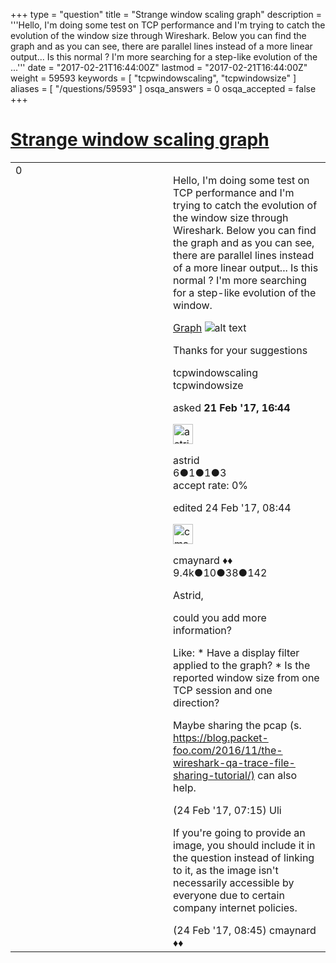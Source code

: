 +++
type = "question"
title = "Strange window scaling graph"
description = '''Hello, I&#x27;m doing some test on TCP performance and I&#x27;m trying to catch the evolution of the window size through Wireshark. Below you can find the graph and as you can see, there are parallel lines instead of a more linear output... Is this normal ? I&#x27;m more searching for a step-like evolution of the ...'''
date = "2017-02-21T16:44:00Z"
lastmod = "2017-02-21T16:44:00Z"
weight = 59593
keywords = [ "tcpwindowscaling", "tcpwindowsize" ]
aliases = [ "/questions/59593" ]
osqa_answers = 0
osqa_accepted = false
+++

<div class="headNormal">

# [Strange window scaling graph](/questions/59593/strange-window-scaling-graph)

</div>

<div id="main-body">

<div id="askform">

<table id="question-table" style="width:100%;"><colgroup><col style="width: 50%" /><col style="width: 50%" /></colgroup><tbody><tr class="odd"><td style="width: 30px; vertical-align: top"><div class="vote-buttons"><div id="post-59593-score" class="post-score" title="current number of votes">0</div><div id="favorite-count" class="favorite-count"></div></div></td><td><div id="item-right"><div class="question-body"><p>Hello, I'm doing some test on TCP performance and I'm trying to catch the evolution of the window size through Wireshark. Below you can find the graph and as you can see, there are parallel lines instead of a more linear output... Is this normal ? I'm more searching for a step-like evolution of the window.</p><p><a href="https://drive.google.com/open?id=0B7Gu57aIrt5wV3k2YlpIa3VNVGM">Graph</a> <img src="https://osqa-ask.wireshark.org/upfiles/6001.png" alt="alt text" /></p><p>Thanks for your suggestions</p></div><div id="question-tags" class="tags-container tags">tcpwindowscaling tcpwindowsize</div><div id="question-controls" class="post-controls"></div><div class="post-update-info-container"><div class="post-update-info post-update-info-user"><p>asked <strong>21 Feb '17, 16:44</strong></p><img src="https://secure.gravatar.com/avatar/1d1ada0bff46b3f280f132953846f501?s=32&amp;d=identicon&amp;r=g" class="gravatar" width="32" height="32" alt="astrid&#39;s gravatar image" /><p>astrid<br />
<span class="score" title="6 reputation points">6</span><span title="1 badges"><span class="badge1">●</span><span class="badgecount">1</span></span><span title="1 badges"><span class="silver">●</span><span class="badgecount">1</span></span><span title="3 badges"><span class="bronze">●</span><span class="badgecount">3</span></span><br />
<span class="accept_rate" title="Rate of the user&#39;s accepted answers">accept rate:</span> <span title="astrid has no accepted answers">0%</span></p></img></div><div class="post-update-info post-update-info-edited"><p>edited 24 Feb '17, 08:44</p><img src="https://secure.gravatar.com/avatar/55158e2322c4e365a5e0a4a0ac3fbcef?s=32&amp;d=identicon&amp;r=g" class="gravatar" width="32" height="32" alt="cmaynard&#39;s gravatar image" /><p>cmaynard ♦♦<br />
<span class="score" title="9361 reputation points"><span>9.4k</span></span><span title="10 badges"><span class="badge1">●</span><span class="badgecount">10</span></span><span title="38 badges"><span class="silver">●</span><span class="badgecount">38</span></span><span title="142 badges"><span class="bronze">●</span><span class="badgecount">142</span></span></p></div></div><div id="comments-container-59593" class="comments-container"><span id="59660"></span><div id="comment-59660" class="comment"><div id="post-59660-score" class="comment-score"></div><div class="comment-text"><p>Astrid,</p><p>could you add more information?</p><p>Like: * Have a display filter applied to the graph? * Is the reported window size from one TCP session and one direction?</p><p>Maybe sharing the pcap (s. <a href="https://blog.packet-foo.com/2016/11/the-wireshark-qa-trace-file-sharing-tutorial/)">https://blog.packet-foo.com/2016/11/the-wireshark-qa-trace-file-sharing-tutorial/)</a> can also help.</p></div><div id="comment-59660-info" class="comment-info"><span class="comment-age">(24 Feb '17, 07:15)</span> Uli</div></div><span id="59666"></span><div id="comment-59666" class="comment"><div id="post-59666-score" class="comment-score"></div><div class="comment-text"><p>If you're going to provide an image, you should include it in the question instead of linking to it, as the image isn't necessarily accessible by everyone due to certain company internet policies.</p></div><div id="comment-59666-info" class="comment-info"><span class="comment-age">(24 Feb '17, 08:45)</span> cmaynard ♦♦</div></div></div><div id="comment-tools-59593" class="comment-tools"></div><div class="clear"></div><div id="comment-59593-form-container" class="comment-form-container"></div><div class="clear"></div></div></td></tr></tbody></table>

</div>

</div>

